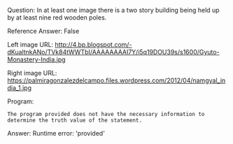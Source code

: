 Question: In at least one image there is a two story building being held up by at least nine red wooden poles.

Reference Answer: False

Left image URL: http://4.bp.blogspot.com/-dKualtnkANo/TVk84tWWTbI/AAAAAAAAI7Y/i5q19DOU39s/s1600/Gyuto-Monastery-India.jpg

Right image URL: https://palmiragonzalezdelcampo.files.wordpress.com/2012/04/namgyal_india_1.jpg

Program:

```
The program provided does not have the necessary information to determine the truth value of the statement.
```
Answer: Runtime error: 'provided'


